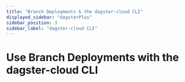 ```yaml
---
title: "Branch Deployments & the dagster-cloud CLI"
displayed_sidebar: "dagsterPlus"
sidebar_position: 3
sidebar_label: "dagster-cloud CLI"
---
```


# Use Branch Deployments with the dagster-cloud CLI